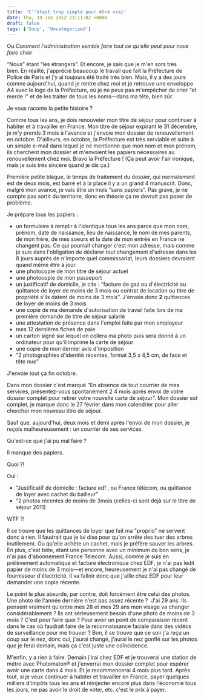 ```yaml
---
title: 'C''était trop simple pour être vrai'
date: Thu, 19 Jan 2012 23:11:02 +0000
draft: false
tags: ['Soup', 'Uncategorized']
---
```


Ou _Comment l'administration semble faire tout ce qu'elle peut pour nous faire chier_

“Nous” étant “les étrangers”. Et encore, je sais que je m'en sors très bien. En réalité, j'apprécie beaucoup le travail que fait la Préfecture de Police de Paris et j'y ai toujours été traité très bien. Mais, il y a des jours comme aujourd'hui, quand je rentre chez moi et je retrouve une enveloppe A4 avec le logo de la Préfecture, où je ne peux pas m'empêcher de crier “et merde !” et de les traiter de tous les noms—dans ma tête, bien sûr.

Je vous raconte la petite histoire ?

Comme tous les ans, je dois renouveler mon titre de séjour pour continuer à habiter et à travailler en France. Mon titre de séjour expirant le 31 décembre, je m'y prends 3 mois à l'avance et j'envoie mon dossier de renouvellement en octobre. D'ailleurs, en octobre, la Préfecture est très serviable et suite à un simple e-mail dans lequel je ne mentionne que mon nom et mon prénom, ils cherchent mon dossier et m'envoient les papiers nécessaires au renouvellement chez moi. Bravo la Préfecture ! (Ça peut avoir l'air ironique, mais je suis très sincère quand je dis ça.)

Première petite blague, le temps de traitement du dossier, qui normalement est de deux mois, est barré et à la place il y a un grand 4 manuscrit. Donc, malgré mon avance, je vais être un mois “sans papiers”. Pas grave, je ne compte pas sortir du territoire, donc en théorie ça ne devrait pas poser de problème.

Je prépare tous les papiers :

*   un formulaire à remplir à l'identique tous les ans parce que mon nom, prénom, date de naissance, lieu de naissance, le nom de mes parents, de mon frère, de mes soeurs et la date de mon entrée en France ne changent pas. Ce qui pourrait changer c'est mon adresse, mais comme je suis dans l'obligation de déclarer tout changement d'adresse dans les 8 jours auprès de n'importe quel commissariat, leurs dossiers devraient quand même être à jour.
*   une photocopie de mon titre de séjour actuel
*   une photocopie de mon passeport
*   un justificatif de domicile, je cite : “facture de gaz ou d'électricité ou quittance de loyer de moins de 3 mois ou contrat de location ou titre de propriété s'ils datent de moins de 3 mois”. J'envoie donc **2** quittances de loyer de moins de 3 mois
*   une copie de ma demande d'autorisation de travail faite lors de ma première demande de titre de séjour salarié
*   une attestation de présence dans l'emploi faite par mon employeur
*   mes 12 dernières fiches de paie
*   un carton signé sur lequel on collera ma photo puis sera donné à un ordinateur pour qu'il imprime la carte de séjour
*   une copie de mon dernier avis d'imposition
*   “2 photographies d'identité récentes, format 3,5 x 4,5 cm, de face et tête nue" 

J'envoie tout ça fin octobre.

Dans mon dossier c'est marqué "En absence de tout courrier de mes services, présentez-vous spontanément 2 4 mois après envoi de votre dossier complet pour retirer votre nouvelle carte de séjour”. Mon dossier est complet, je marque donc le 27 février dans mon calendrier pour aller chercher mon nouveau titre de séjour.

Sauf que, aujourd'hui, deux mois et demi après l'envoi de mon dossier, je reçois malheureusement : un courrier de ses services.

Qu'est-ce que j'ai pu mal faire ?

Il manque des papiers.

Quoi ?!

Oui :

*   “Justificatif de domicile : facture edf , ou France télécom, ou quittance de loyer avec cachet du bailleur”
*   “2 photos récentes de moins de 3mois (celles-ci sont déjà sur le titre de séjour 2011)

WTF ?!

Il se trouve que les quittances de loyer que fait ma "proprio” ne servent donc à rien. Il faudrait que je lui dise pour qu'on arrête des tuer des arbres inutilement. Ou qu'elle achète un cachet, mais je préfère sauver les arbres. En plus, c'est bête, étant une personne avec un minimum de bon sens, je n'ai pas d'abonnement France Telecom. Aussi, comme je suis en prélèvement automatique et facture électronique chez EDF, je n'ai pas ledit papier de moins de 3 mois—et encore, heureusement je n'ai pas changé de fournisseur d'électricité. Il va falloir donc que j'aille chez EDF pour leur demander une copie récente.

Le point le plus absurde, par contre, doit forcément être celui des photos. Une photo de l'année dernière n'est pas assez récente ?  J'ai 29 ans. Ils pensent vraiment qu'entre mes 28 et mes 29 ans mon visage va changer considérablement ? Ils ont sérieusement besoin d'une photo de moins de 3 mois ? C'est pour faire quoi ? Pour avoir un point de comparaison récent dans le cas où faudrait faire de la reconnaissance faciale dans des vidéos de surveillance pour me trouver ? Bon, il se trouve que ce soir j'a reçu un coup sur le nez, donc oui, j'aurai changé, j'aurai le nez gonflé sur les photos que je ferai demain, mais ça c'est juste une coïncidence.

M'enfin, y a rien à faire. Demain j'irai chez EDF et je trouverai une station de métro avec Photomaton® et j'enverrai mon dossier complet pour espérer avoir une carte dans 4 mois. Et je recommencerai 4 mois plus tard. Après tout, si je veux continuer à habiter et travailler en France, payer quelques milliers d'impôts tous les ans et réinjecter encore plus dans l'économie tous les jours, ne pas avoir le droit de voter, etc. c'est le prix à payer.